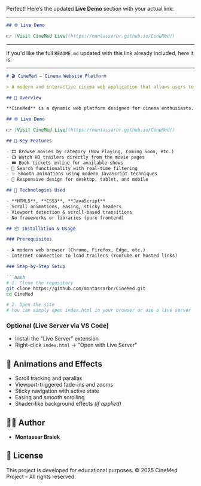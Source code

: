 Perfect! Here’s the updated **Live Demo** section with your actual link:

---

```markdown
## 🌐 Live Demo

👉 [Visit CineMed Live](https://montassarbr.github.io/CineMed/)
```

---

If you'd like the full `README.md` updated with this link already included, here it is:

---

````markdown
# 🎬 CineMed – Cinema Website Platform

> A modern and interactive cinema web application that allows users to browse movies, watch trailers, and book tickets online.

## 📘 Overview

**CineMed** is a dynamic web platform designed for cinema enthusiasts. It provides an intuitive user experience for discovering the latest movies, viewing trailers, and reserving tickets directly through the website. The platform was developed as part of an academic project to explore animation techniques, responsive design, and user interface interactions.

## 🌐 Live Demo

👉 [Visit CineMed Live](https://montassarbr.github.io/CineMed/)

## 🎯 Key Features

- 🎞️ Browse movies by category (Now Playing, Coming Soon, etc.)
- 📺 Watch HD trailers directly from the movie pages
- 🎟️ Book tickets online for available shows
- 🔎 Search functionality with real-time filtering
- ✨ Smooth animations using modern JavaScript techniques
- 📱 Responsive design for desktop, tablet, and mobile

## 🧰 Technologies Used

- **HTML5**, **CSS3**, **JavaScript**
- Scroll animations, easing, sticky headers
- Viewport detection & scroll-based transitions
- No frameworks or libraries (pure frontend)

## 📦 Installation & Usage

### Prerequisites

- A modern web browser (Chrome, Firefox, Edge, etc.)
- Internet connection to load trailers (YouTube or hosted links)

### Step-by-Step Setup

```bash
# 1. Clone the repository
git clone https://github.com/montassarbr/CineMed.git
cd CineMed

# 2. Open the site
# You can simply open index.html in your browser or use a live server
````

### Optional (Live Server via VS Code)

* Install the "Live Server" extension
* Right-click `index.html` → "Open with Live Server"

## 🧪 Animations and Effects

* Scroll tracking and parallax
* Viewport-triggered fade-ins and zooms
* Sticky navigation with active state
* Easing and smooth scrolling
* Shader-like background effects *(if applied)*

## 👨‍💻 Author

* **Montassar Braiek**

## 📄 License

This project is developed for educational purposes.
© 2025 CineMed Project – All rights reserved.
